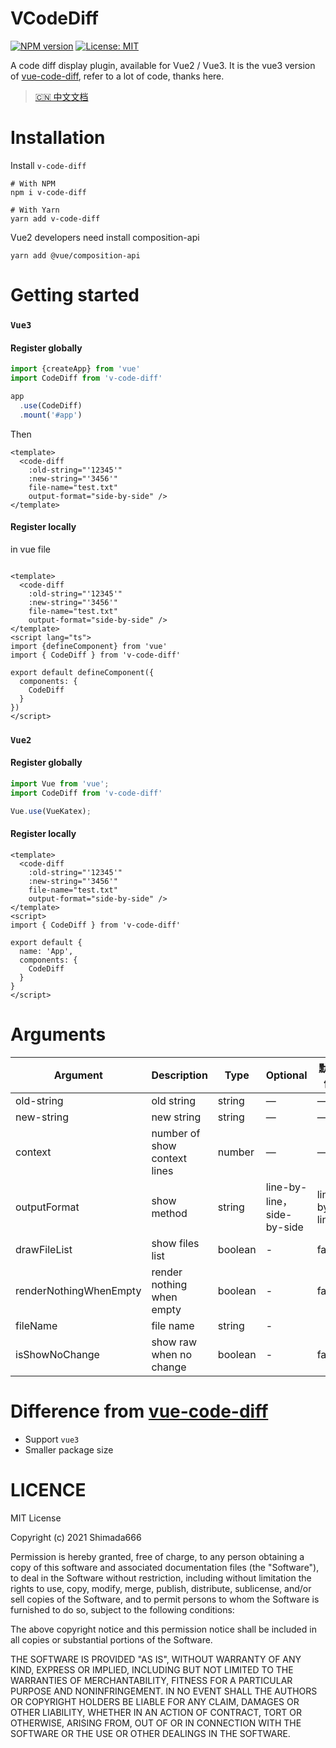 # VCodeDiff

[![NPM version](https://img.shields.io/npm/v/v-code-diff.svg?style=flat)](https://www.npmjs.com/package/vue-katex) [![License: MIT](https://img.shields.io/badge/License-MIT-yellow.svg)](https://opensource.org/licenses/MIT)

A code diff display plugin, available for Vue2 / Vue3.
It is the vue3 version of [vue-code-diff](https://github.com/ddchef/vue-code-diff), refer to a lot of code, thanks here.

> [🇨🇳 中文文档](./README-zh.md)

# Installation

Install `v-code-diff`

```shell
# With NPM
npm i v-code-diff

# With Yarn
yarn add v-code-diff
```

Vue2 developers need install composition-api

```shell
yarn add @vue/composition-api
```

# Getting started

### `Vue3`

#### Register globally

```ts
import {createApp} from 'vue'
import CodeDiff from 'v-code-diff'

app
  .use(CodeDiff)
  .mount('#app')
```

Then

```vue
<template>
  <code-diff
    :old-string="'12345'"
    :new-string="'3456'"
    file-name="test.txt"
    output-format="side-by-side" />
</template>
```

#### Register locally

in vue file

```vue

<template>
  <code-diff
    :old-string="'12345'"
    :new-string="'3456'"
    file-name="test.txt"
    output-format="side-by-side" />
</template>
<script lang="ts">
import {defineComponent} from 'vue'
import { CodeDiff } from 'v-code-diff'

export default defineComponent({
  components: {
    CodeDiff
  }
})
</script>

```

### `Vue2`

#### Register globally

```ts
import Vue from 'vue';
import CodeDiff from 'v-code-diff'

Vue.use(VueKatex);
```

#### Register locally

```vue
<template>
  <code-diff
    :old-string="'12345'"
    :new-string="'3456'"
    file-name="test.txt"
    output-format="side-by-side" />
</template>
<script>
import { CodeDiff } from 'v-code-diff'

export default {
  name: 'App',
  components: {
    CodeDiff
  }
}
</script>
```

# Arguments

| Argument      | Description    | Type      | Optional       | 默认值   |
|---------- |-------- |---------- |-------------  |-------- |
| old-string| old string | string  |   —    |    —     |
| new-string| new string| string  |   —    |    —     |
| context| number of show context lines | number  |   —    |    —     |
| outputFormat| show method | string  |   line-by-line，side-by-side    |    line-by-line     |
| drawFileList | show files list | boolean | - | false |
| renderNothingWhenEmpty | render nothing when empty | boolean | - | false |
| fileName | file name | string | - |  |
| isShowNoChange | show raw when no change | boolean | - | false |

# Difference from [vue-code-diff](https://github.com/ddchef/vue-code-diff)

* Support `vue3`
* Smaller package size
# LICENCE

MIT License

Copyright (c) 2021 Shimada666

Permission is hereby granted, free of charge, to any person obtaining a copy of this software and associated
documentation files (the "Software"), to deal in the Software without restriction, including without limitation the
rights to use, copy, modify, merge, publish, distribute, sublicense, and/or sell copies of the Software, and to permit
persons to whom the Software is furnished to do so, subject to the following conditions:

The above copyright notice and this permission notice shall be included in all copies or substantial portions of the
Software.

THE SOFTWARE IS PROVIDED "AS IS", WITHOUT WARRANTY OF ANY KIND, EXPRESS OR IMPLIED, INCLUDING BUT NOT LIMITED TO THE
WARRANTIES OF MERCHANTABILITY, FITNESS FOR A PARTICULAR PURPOSE AND NONINFRINGEMENT. IN NO EVENT SHALL THE AUTHORS OR
COPYRIGHT HOLDERS BE LIABLE FOR ANY CLAIM, DAMAGES OR OTHER LIABILITY, WHETHER IN AN ACTION OF CONTRACT, TORT OR
OTHERWISE, ARISING FROM, OUT OF OR IN CONNECTION WITH THE SOFTWARE OR THE USE OR OTHER DEALINGS IN THE SOFTWARE.
